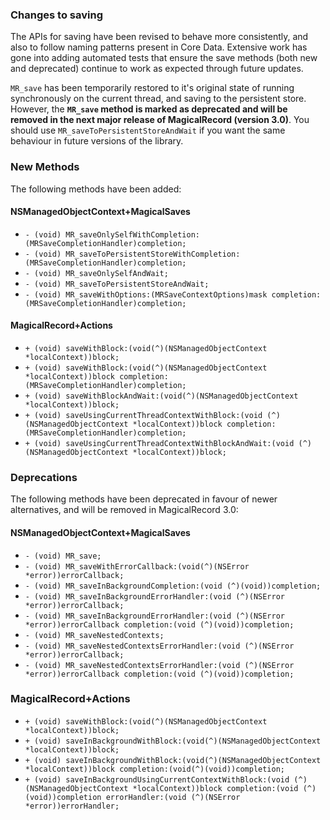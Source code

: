 ### Changes to saving

The APIs for saving have been revised to behave more consistently, and also to follow naming patterns present in Core Data. Extensive work has gone into adding automated tests that ensure the save methods (both new and deprecated) continue to work as expected through future updates. 

`MR_save` has been temporarily restored to it's original state of running synchronously on the current thread, and saving to the persistent store. However, the __`MR_save` method is marked as deprecated and will be removed in the next major release of MagicalRecord (version 3.0)__. You should use `MR_saveToPersistentStoreAndWait` if you want the same behaviour in future versions of the library.

### New Methods
The following methods have been added:

#### NSManagedObjectContext+MagicalSaves
- `- (void) MR_saveOnlySelfWithCompletion:(MRSaveCompletionHandler)completion;`
- `- (void) MR_saveToPersistentStoreWithCompletion:(MRSaveCompletionHandler)completion;`
- `- (void) MR_saveOnlySelfAndWait;`
- `- (void) MR_saveToPersistentStoreAndWait;`
- `- (void) MR_saveWithOptions:(MRSaveContextOptions)mask completion:(MRSaveCompletionHandler)completion;`

#### __MagicalRecord+Actions__
- `+ (void) saveWithBlock:(void(^)(NSManagedObjectContext *localContext))block;`
- `+ (void) saveWithBlock:(void(^)(NSManagedObjectContext *localContext))block completion:(MRSaveCompletionHandler)completion;`
- `+ (void) saveWithBlockAndWait:(void(^)(NSManagedObjectContext *localContext))block;`
- `+ (void) saveUsingCurrentThreadContextWithBlock:(void (^)(NSManagedObjectContext *localContext))block completion:(MRSaveCompletionHandler)completion;`
- `+ (void) saveUsingCurrentThreadContextWithBlockAndWait:(void (^)(NSManagedObjectContext *localContext))block;`

### Deprecations

The following methods have been deprecated in favour of newer alternatives, and will be removed in MagicalRecord 3.0:

#### NSManagedObjectContext+MagicalSaves
- `- (void) MR_save;`
- `- (void) MR_saveWithErrorCallback:(void(^)(NSError *error))errorCallback;`
- `- (void) MR_saveInBackgroundCompletion:(void (^)(void))completion;`
- `- (void) MR_saveInBackgroundErrorHandler:(void (^)(NSError *error))errorCallback;`
- `- (void) MR_saveInBackgroundErrorHandler:(void (^)(NSError *error))errorCallback completion:(void (^)(void))completion;`
- `- (void) MR_saveNestedContexts;`
- `- (void) MR_saveNestedContextsErrorHandler:(void (^)(NSError *error))errorCallback;`
- `- (void) MR_saveNestedContextsErrorHandler:(void (^)(NSError *error))errorCallback completion:(void (^)(void))completion;`
        
### MagicalRecord+Actions
- `+ (void) saveWithBlock:(void(^)(NSManagedObjectContext *localContext))block;`
- `+ (void) saveInBackgroundWithBlock:(void(^)(NSManagedObjectContext *localContext))block;`
- `+ (void) saveInBackgroundWithBlock:(void(^)(NSManagedObjectContext *localContext))block completion:(void(^)(void))completion;`
- `+ (void) saveInBackgroundUsingCurrentContextWithBlock:(void (^)(NSManagedObjectContext *localContext))block completion:(void (^)(void))completion errorHandler:(void (^)(NSError *error))errorHandler;`


